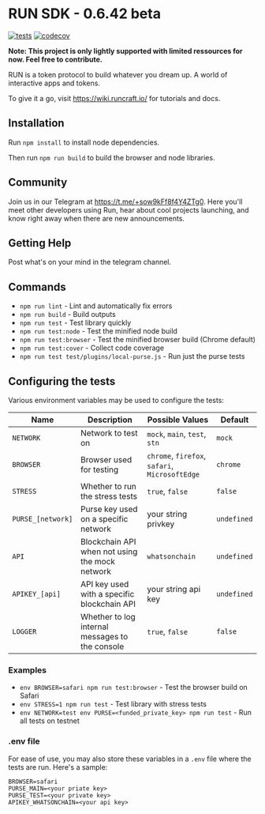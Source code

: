 # RUN SDK - 0.6.42 beta

[![tests](https://github.com/runcraft-bitcoin/run-sdk/workflows/tests/badge.svg)](https://github.com/runcraft-bitcoin/run-sdk/actions) [![codecov](https://codecov.io/gh/runcraft-bitcoin/run-sdk/branch/master/graph/badge.svg?token=VPXTBV9CQP)](https://codecov.io/gh/runcraft-bitcoin/run-sdk/)

**Note: This project is only lightly supported with limited ressources for now. Feel free to contribute.**

RUN is a token protocol to build whatever you dream up. A world of interactive apps and tokens.

To give it a go, visit https://wiki.runcraft.io/ for tutorials and docs.

## Installation

Run `npm install` to install node dependencies.

Then run `npm run build` to build the browser and node libraries.

## Community

Join us in our Telegram at https://t.me/+sow9kFf8f4Y4ZTg0. Here you'll meet other developers using Run, hear about cool projects launching, and know right away when there are new announcements.

## Getting Help

Post what's on your mind in the telegram channel.

## Commands

- `npm run lint` - Lint and automatically fix errors
- `npm run build` - Build outputs
- `npm run test` - Test library quickly
- `npm run test:node` - Test the minified node build
- `npm run test:browser` - Test the minified browser build (Chrome default)
- `npm run test:cover` - Collect code coverage
- `npm run test test/plugins/local-purse.js` - Run just the purse tests

## Configuring the tests

Various environment variables may be used to configure the tests:

| Name              | Description                                     | Possible Values                                | Default     |
|-------------------|-------------------------------------------------|------------------------------------------------|-------------|
| `NETWORK`         | Network to test on                              | `mock`, `main`, `test`, `stn`                  | `mock`      |
| `BROWSER`         | Browser used for testing                        | `chrome`, `firefox`, `safari`, `MicrosoftEdge` | `chrome`    |
| `STRESS`          | Whether to run the stress tests                 | `true`, `false`                                | `false`     |
| `PURSE_[network]` | Purse key used on a specific network            | your string privkey                            | `undefined` |
| `API`             | Blockchain API when not using the mock network  | `whatsonchain`                          | `undefined` |
| `APIKEY_[api]`    | API key used with a specific blockchain API     | your string api key                            | `undefined` |
| `LOGGER`          | Whether to log internal messages to the console | `true`, `false`                                | `false`     |

### Examples

- `env BROWSER=safari npm run test:browser` - Test the browser build on Safari
- `env STRESS=1 npm run test` - Test library with stress tests
- `env NETWORK=test env PURSE=<funded_private_key> npm run test` - Run all tests on testnet

### .env file

For ease of use, you may also store these variables in a `.env` file where the tests are run. Here's a sample:

```
BROWSER=safari
PURSE_MAIN=<your priate key>
PURSE_TEST=<your private key>
APIKEY_WHATSONCHAIN=<your api key>
```